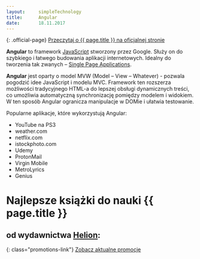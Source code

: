 ```yaml
---
layout:     simpleTechnology
title:      Angular
date:       18.11.2017
---
```


{: .official-page}
[Przeczytaj o {{ page.title }} na oficjalnej stronie](https://angular.io/docs)

**Angular** to framework [JavaScript](/technologie/javascript) stworzony przez Google. Służy on do szybkiego i łatwego budowania aplikacji internetowych. Idealny do tworzenia tak zwanych – [Single Page Applications](https://en.wikipedia.org/wiki/Single-page_application).

**Angular** jest oparty o model MVW (Model – View – Whatever) - pozwala pogodzić idee JavaScript i modelu MVC. Framework ten rozszerza możliwości tradycyjnego HTML-a do lepszej obsługi dynamicznych treści, co umożliwia automatyczną synchronizację pomiędzy modelem i widokiem. W ten sposób Angular ogranicza manipulacje w DOMie i ułatwia testowanie.

Popularne aplikacje, które wykorzystują Angular:
- YouTube na PS3
- weather.com
- netflix.com
- istockphoto.com
- Udemy
- ProtonMail
- Virgin Mobile
- MetroLyrics
- Genius

# Najlepsze książki do nauki {{ page.title }}
## od wydawnictwa [Helion](https://helion.pl/view/9102Q):

{: class="promotions-link"}
[Zobacz aktualne promocje](https://helion.pl/page/9102Q/promocje)


<div class="book">
    <script src="https://helion.pl/plugins/new/ksiazkasm.phi?id=angupt&nr=9102Q&size=181&utf8=1"></script>
</div>

<div class="book">
    <script src="https://helion.pl/plugins/new/ksiazkasm.phi?id=pnasab&nr=9102Q&size=181&utf8=1"></script>
</div>

<div class="book">
    <script src="https://helion.pl/plugins/new/ksiazkasm.phi?id=angupk&nr=9102Q&size=181&utf8=1"></script>
</div>